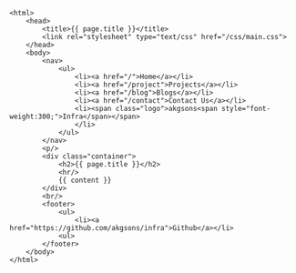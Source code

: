 <!DOCTYPE html>
	<html>
		<head>
			<title>{{ page.title }}</title>
			<link rel="stylesheet" type="text/css" href="/css/main.css">
		</head>
		<body>
			<nav>
	    		<ul>					
	        		<li><a href="/">Home</a></li>
					<li><a href="/project">Projects</a></li>
					<li><a href="/blog">Blogs</a></li>
		        	<li><a href="/contact">Contact Us</a></li>
					<li><span class="logo">akgsons<span style="font-weight:300;">Infra</span></span>
					</li>					
	    		</ul>
			</nav>
			<p/>
			<div class="container">		
				<h2>{{ page.title }}</h2>	
				<hr/>											
				{{ content }}						
			</div>
			<br/>
			<footer>
				<ul>
					<li><a href="https://github.com/akgsons/infra">Github</a></li>
				<ul>
			</footer>
		</body>
	</html>
